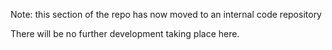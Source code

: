 Note: this section of the repo has now moved to an internal code repository

There will be no further development taking place here.
